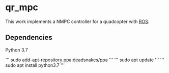# qr_mpc
This work implements a NMPC controller for a quadcopter with [ROS](https://www.ros.org/).

## Dependencies
Python 3.7

'''
sudo add-apt-repository ppa:deadsnakes/ppa
'''
'''
sudo apt update
'''
'''
sudo apt install python3.7
'''
